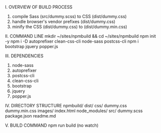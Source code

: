 I. OVERVIEW OF BUILD PROCESS
1. compile Sass (src/dummy.scss) to CSS (dist/dummy.css)
2. handle browser's vendor prefixes (dist/dummy.css)
3. minify the CSS (dist/dummy.css) to (dist/dummy.min.css)

II. COMMAND LINE
mkdir ~/sites/npmbuild && cd ~/sites/npmbuild 
npm init -y
npm i -D autoprefixer clean-css-cli node-sass postcss-cli
npm i bootstrap jquery popper.js

III. DEPENDENCIES
1. node-sass
2. autoprefixer
3. postcss-cli
4. clean-css-cli
5. bootstrap
6. jquery
7. popper.js

IV. DIRECTORY STRUCTURE
npmbuild/
	dist/
		css/
			dummy.css
			dummy.min.css
		images/
		index.html
	node_modules/
	src/
		dummy.scss
package.json
readme.md

V. BUILD COMMAND
npm run build (no watch)